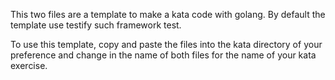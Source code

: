 This two files are a template to make a kata code with golang. By default the template use testify such framework test. 

To use this template, copy and paste the files into the kata directory of your preference and change in the name of both
files for the name of your kata exercise.
